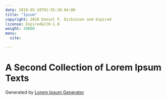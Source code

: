 ```yaml
---
date: 2018-05-20T01:55:38-04:00
title: "Ipsum"
copyright: 2018 Daniel F. Dickinson and Expired
license: Expired&CC0-1.0
weight: 30000
menu:
  site:

---
```


# A Second Collection of Lorem Ipsum Texts

Generated by [Lorem Ipsum Generator](https://loremipsum.io/generator)

